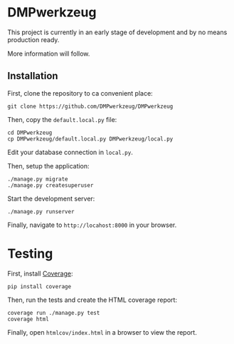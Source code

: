 DMPwerkzeug
===========

This project is currently in an early stage of development and by no means production ready.

More information will follow.


Installation
------------

First, clone the repository to ca convenient place:

```
git clone https://github.com/DMPwerkzeug/DMPwerkzeug
```

Then, copy the `default.local.py` file:

```
cd DMPwerkzeug
cp DMPwerkzeug/default.local.py DMPwerkzeug/local.py
```

Edit your database connection in `local.py`.

Then, setup the application:

```
./manage.py migrate
./manage.py createsuperuser
```

Start the development server:

```
./manage.py runserver
```

Finally, navigate to `http://locahost:8000` in your browser.


Testing
=======

First, install [Coverage](http://nedbatchelder.com/code/coverage/):

```
pip install coverage
```

Then, run the tests and create the HTML coverage report:

```
coverage run ./manage.py test
coverage html
```

Finally, open `htmlcov/index.html` in a browser to view the report.
